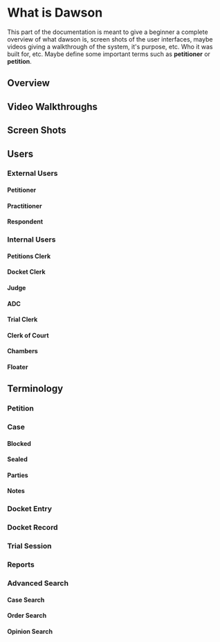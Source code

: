 # What is Dawson

This part of the documentation is meant to give a beginner a complete overview of what dawson is, screen shots of the user interfaces, maybe videos giving a walkthrough of the system, it's purpose, etc.  Who it was built for, etc.  Maybe define some important terms such as **petitioner** or **petition**.

## Overview

## Video Walkthroughs

## Screen Shots

## Users

### External Users

#### Petitioner

#### Practitioner

#### Respondent

### Internal Users

#### Petitions Clerk

#### Docket Clerk

#### Judge

#### ADC

#### Trial Clerk

#### Clerk of Court

#### Chambers

#### Floater

## Terminology

### Petition

### Case

#### Blocked

#### Sealed

#### Parties

#### Notes

### Docket Entry

### Docket Record

### Trial Session

### Reports

### Advanced Search

#### Case Search

#### Order Search

#### Opinion Search
